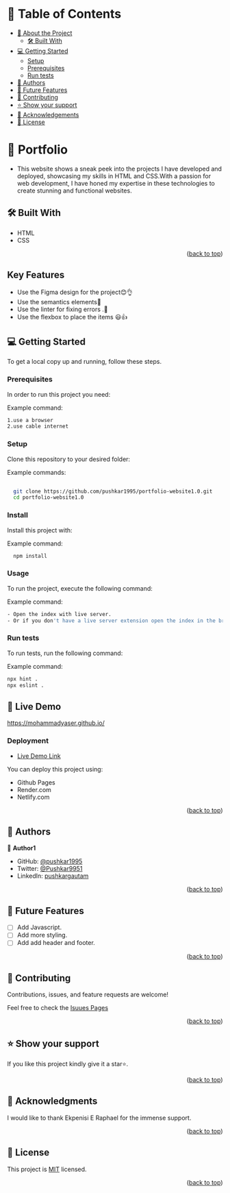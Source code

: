 <a name="readme-top"></a>

<!-- TABLE OF CONTENTS -->
# 📗 Table of Contents

- [📖 About the Project](#about-project)
  - [🛠️ Built With](#built-with)
- [💻 Getting Started](#getting-started)
  - [Setup](#setup)
  - [Prerequisites](#prerequisites)
  - [Run tests](#run-tests)
- [👥 Authors](#authors)
- [🔭 Future Features](#future-features)
- [🤝 Contributing](#contributing)
- [⭐ Show your support](#support)
- [🙏 Acknowledgements](#acknowledgements)
- [📝 License](#license)

<!-- PROJECT DESCRIPTION -->

# 📖 Portfolio <a name="about-project"></a>

- This website shows a sneak peek into the projects I have developed and deployed, showcasing my skills in HTML and CSS.With a passion for web development, I have honed my expertise in these technologies to create stunning and functional websites.

## 🛠️ Built With <a name="built-with"></a>

- HTML
- CSS

<p align="right">(<a href="#readme-top">back to top</a>)</p>

## Key Features

- Use the Figma design for the project😊👌
 - Use the semantics elements💯
-  Use the linter for fixing errors .🚀
- Use the flexbox to place the items 😃👍

<!-- GETTING STARTED -->

## 💻 Getting Started <a name="getting-started"></a>

To get a local copy up and running, follow these steps.

### Prerequisites

In order to run this project you need:

Example command:

```sh
1.use a browser
2.use cable internet
```
### Setup

Clone this repository to your desired folder:

Example commands:

```sh
  
  git clone https://github.com/pushkar1995/portfolio-website1.0.git
  cd portfolio-website1.0

```
### Install

Install this project with:


Example command:

```sh
  npm install
```
### Usage

To run the project, execute the following command:


Example command:

```sh
- Open the index with live server.
- Or if you don't have a live server extension open the index in the browser by clicking on the file .
```
### Run tests

To run tests, run the following command:

Example command:

```sh
npx hint .
npx eslint .
```
## 🚀 Live Demo <a name="live-demo"></a>
https://mohammadyaser.github.io/

### Deployment

- [Live Demo Link](https://pushkar1995.github.io/portfolio-website1.0/)

You can deploy this project using:

- Github Pages
- Render.com
- Netlify.com

<p align="right">(<a href="#readme-top">back to top</a>)</p>
<!-- AUTHORS -->

## 👥 Authors <a name="authors"></a>

👤 **Author1**

- GitHub: [@pushkar1995](https://github.com/pushkar1995)
- Twitter: [@Pushkar9951](https://twitter.com/Pushkar9951)
- LinkedIn: [pushkargautam](https://www.linkedin.com/in/pushkar-gautam-94a385271/)

<p align="right">(<a href="#readme-top">back to top</a>)</p>

<!-- FUTURE FEATURES -->
## 🔭 Future Features <a name="future-features"></a>

- [ ] Add Javascript.
- [ ] Add more styling.
- [ ] Add add header and footer.

<p align="right">(<a href="#readme-top">back to top</a>)</p>

<!-- CONTRIBUTING -->
## 🤝 Contributing <a name="contributing"></a>

Contributions, issues, and feature requests are welcome!

Feel free to check the [Isuues Pages](https://github.com/pushkar1995/portfolio-website1.0/issues)

<p align="right">(<a href="#readme-top">back to top</a>)</p>

<!-- SUPPORT -->
## ⭐ Show your support <a name="support"></a>

If you like this project kindly give it a star⭐.

<p align="right">(<a href="#readme-top">back to top</a>)</p>

<!-- ACKNOWLEDGEMENTS -->
## 🙏 Acknowledgments <a name="acknowledgements"></a>

I would like to thank Ekpenisi E Raphael for the immense support.

<p align="right">(<a href="#readme-top">back to top</a>)</p>

<!-- LICENSE -->
## 📝 License <a name="license"></a>

This project is [MIT](https://github.com/pushkar1995/portfolio-website1.0/blob/main/LICENSE) licensed.

<p align="right">(<a href="#readme-top">back to top</a>)</p>